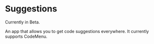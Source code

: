 # Suggestions

Currently in Beta.

An app that allows you to get code suggestions everywhere. It currently supports CodeMenu.
